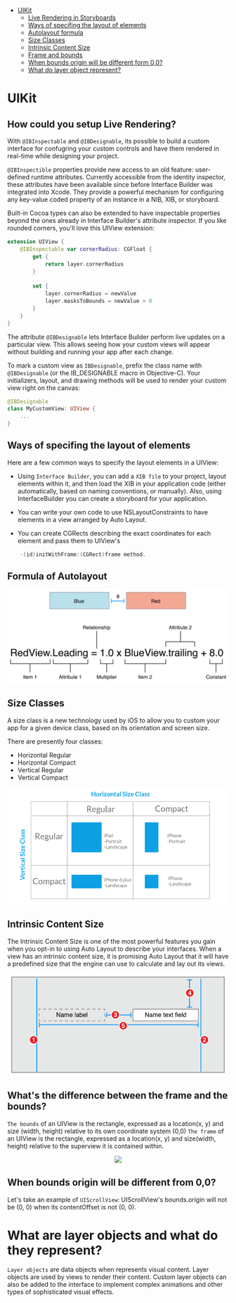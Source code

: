 * [UIKit](#uikit)
    * [Live Rendering in Storyboards](#how-could-you-setup-live-rendering)
    * [Ways of specifing the layout of elements](#ways-of-specifing-the-layout-of-elements)
    * [Autolayout formula](#formula-of-autolayout)
    * [Size Classes](#size-classes)
    * [Intrinsic Content Size](#intrinsic-content-size)
    * [Frame and bounds](#whats-the-difference-between-the-frame-and-the-bounds)
    * [When bounds origin will be different form 0,0?](#when-bounds-origin-will-be-different-from-00)
    * [What do layer object represent?](#what-are-layer-object-and-what-do-they-represent)



# UIKit

## How could you setup Live Rendering?
With `@IBInspectable` and `@IBDesignable`, its possible to build a custom interface for confugring your custom controls and have them rendered in real-time while designing your project.

`@IBInspectible` properties provide new access to an old feature:
user-defined runtime attributes. Currently accessible from the identity inspector, these attributes have been available since before Interface Builder was integrated into Xcode. They provide a powerful mechanism for configuring any key-value coded property of an instance in a NIB, XIB, or storyboard.

Built-in Cocoa types can also be extended to have inspectable properties beyond the ones already in Interface Builder's attribute inspector. If you like rounded corners, you'll love this UIView extension:

```swift
extension UIView {
    @IBInspectable var cornerRadius: CGFloat {
        get {
            return layer.cornerRadius
        }

        set {
            layer.cornerRadius = newValue
            layer.masksToBounds = newValue > 0
        }
    }
}
```

The attribute `@IBDesignable` lets Interface Builder perform live updates on a particular view.
This allows seeing how your custom views will appear without building and running your app after each change.

To mark a custom view as `IBDesignable`, prefix the class name with `@IBDesignable` (or the IB_DESIGNABLE macro in Objective-C). Your initializers, layout, and drawing methods will be used to render your custom view right on the canvas:

```swift
@IBDesignable
class MyCustomView: UIView {
    ...
}
```


## Ways of specifing the layout of elements

Here are a few common ways to specify the layout elements in a UIView:

- Using `Interface Builder`, you can add a `XIB file` to your project, layout elements within it, and then load the XIB in your application code (either automatically, based on naming conventions, or manually).
Also, using InterfaceBuilder you can create a storyboard for your application.
- You can write your own code to use NSLayoutConstraints to have elements in a view arranged by Auto Layout.

- You can create CGRects describing the exact coordinates for each element and pass them to UIView's 
```objectivec
    -(id)initWithFrame:(CGRect)frame method.
```

## Formula of Autolayout
<img src = "/Resources/Articles/Autolayout.png">

## Size Classes
A size class is a new technology used by iOS to allow you to custom your app for a given device class, based on its orientation and screen size.

There are presently four classes:
- Horizontal Regular
- Horizontal Compact
- Vertical Regular
- Vertical Compact

<img src = "/Resources/Articles/Size%20Classes.png">

## Intrinsic Content Size
The Intrinsic Content Size is one of the most powerful features you gain when you opt-in to using Auto Layout to describe your interfaces. When a view has an intrinsic content size, it is promising Auto Layout that it will have a predefined size that the engine can use to calculate and lay out its views.

<center><img src = "/Resources/Articles/Intrisic%20Content%20Size.png" width="500"></center>

## What's the difference between the frame and the bounds?
`The bounds` of an UIView is the rectangle, expressed as a location(x, y) and size (width, height) relative to its own coordinate system (0,0) `The frame` of an UIView is the rectangle, expressed as a location(x, y) and size(width, height) relative to the superview it is contained within. 

<center><img src = "/Resource/Articles/Frame-Bounds.png"></center>

## When bounds origin will be different from 0,0?

Let's take an example of `UIScrollView`:
UIScrollView's bounds.origin will not be (0, 0) when its contentOffset is not (0, 0).

# What are layer objects and what do they represent?
`Layer objects` are data objects when represents visual content. Layer objects are used by views to render their content. Custom layer objects can also be added to the interface to implement complex animations and other types of sophisticated visual effects. 